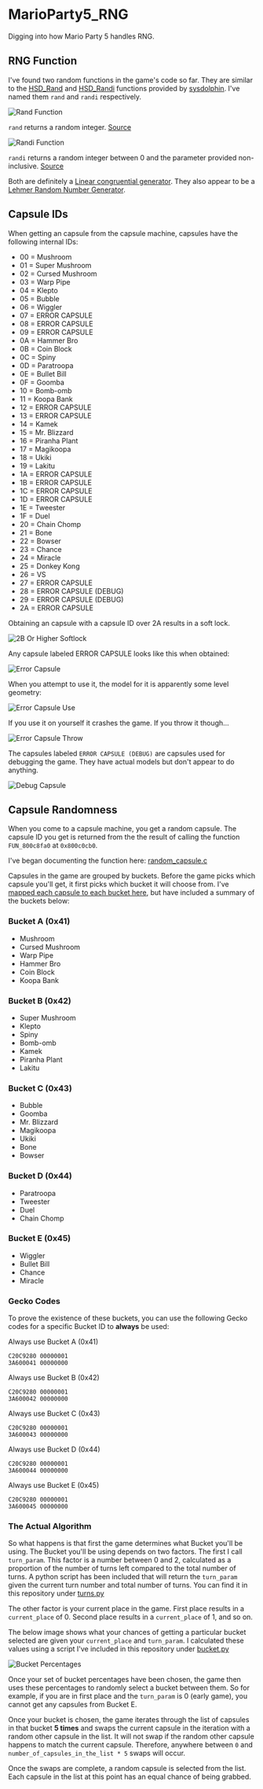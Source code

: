 # MarioParty5_RNG

Digging into how Mario Party 5 handles RNG.

## RNG Function

I've found two random functions in the game's code so far. They are similar to the [HSD_Rand](https://github.com/doldecomp/gnt4/blob/master/src/sysdolphin/random.c#L11) and [HSD_Randi](https://github.com/doldecomp/gnt4/blob/master/src/sysdolphin/random.c#L31) functions provided by [sysdolphin](https://wiki.mariocube.com/index.php/Sysdolphin). I've named them `rand` and `randi` respectively.

![Rand Function](/img/rand.PNG?raw=true "Rand Function")

`rand` returns a random integer. [Source](https://gist.github.com/NicholasMoser/ec152e10388a786d86ec6be85f184b9d)

![Randi Function](/img/randi.PNG?raw=true "Randi Function")

`randi` returns a random integer between 0 and the parameter provided non-inclusive. [Source](https://gist.github.com/NicholasMoser/a17c38d41692364e9cf2e4b86aae1e98)

Both are definitely a [Linear congruential generator](https://en.wikipedia.org/wiki/Linear_congruential_generator). They also appear to be a [Lehmer Random Number Generator](https://en.wikipedia.org/wiki/Lehmer_random_number_generator).

## Capsule IDs

When getting an capsule from the capsule machine, capsules have the following internal IDs:

- 00 = Mushroom
- 01 = Super Mushroom
- 02 = Cursed Mushroom
- 03 = Warp Pipe
- 04 = Klepto
- 05 = Bubble
- 06 = Wiggler
- 07 = ERROR CAPSULE
- 08 = ERROR CAPSULE
- 09 = ERROR CAPSULE
- 0A = Hammer Bro
- 0B = Coin Block
- 0C = Spiny
- 0D = Paratroopa
- 0E = Bullet Bill
- 0F = Goomba
- 10 = Bomb-omb
- 11 = Koopa Bank
- 12 = ERROR CAPSULE
- 13 = ERROR CAPSULE
- 14 = Kamek
- 15 = Mr. Blizzard
- 16 = Piranha Plant
- 17 = Magikoopa
- 18 = Ukiki
- 19 = Lakitu
- 1A = ERROR CAPSULE
- 1B = ERROR CAPSULE
- 1C = ERROR CAPSULE
- 1D = ERROR CAPSULE
- 1E = Tweester
- 1F = Duel
- 20 = Chain Chomp
- 21 = Bone
- 22 = Bowser
- 23 = Chance
- 24 = Miracle
- 25 = Donkey Kong
- 26 = VS
- 27 = ERROR CAPSULE
- 28 = ERROR CAPSULE (DEBUG)
- 29 = ERROR CAPSULE (DEBUG)
- 2A = ERROR CAPSULE

Obtaining an capsule with a capsule ID over 2A results in a soft lock.

![2B Or Higher Softlock](/img/2b_or_higher_softlock.PNG?raw=true "2B Or Higher Softlock")

Any capsule labeled ERROR CAPSULE looks like this when obtained:

![Error Capsule](/img/error_capsule.PNG?raw=true "Error Capsule")

When you attempt to use it, the model for it is apparently some level geometry:

![Error Capsule Use](/img/error_capsule_use.PNG?raw=true "Error Capsule Use")

If you use it on yourself it crashes the game. If you throw it though...

![Error Capsule Throw](/img/error_capsule.GIF?raw=true "Error Capsule Throw")

The capsules labeled `ERROR CAPSULE (DEBUG)` are capsules used for debugging the game. They have actual models but don't appear to do anything.

![Debug Capsule](/img/error_0x29.PNG?raw=true "Debug Capsule")

## Capsule Randomness

When you come to a capsule machine, you get a random capsule. The capsule ID you get is returned from the the result of calling the function `FUN_800c8fa0` at `0x800c0cb0`.

I've began documenting the function here: [random_capsule.c](https://gist.github.com/NicholasMoser/02b477cd16e1d5ea1ba6e8c4cea1333e)

Capsules in the game are grouped by buckets. Before the game picks which capsule you'll get, it first picks which bucket it will choose from. I've [mapped each capsule to each bucket here](https://gist.github.com/NicholasMoser/5beafc9a00269b64469eb7f176990dbb), but have included a summary of the buckets below:

### Bucket A (0x41)

- Mushroom
- Cursed Mushroom
- Warp Pipe
- Hammer Bro
- Coin Block
- Koopa Bank

### Bucket B (0x42)

- Super Mushroom
- Klepto
- Spiny
- Bomb-omb
- Kamek
- Piranha Plant
- Lakitu

### Bucket C (0x43)

- Bubble
- Goomba
- Mr. Blizzard
- Magikoopa
- Ukiki
- Bone
- Bowser

### Bucket D (0x44)

- Paratroopa
- Tweester
- Duel
- Chain Chomp

### Bucket E (0x45)

- Wiggler
- Bullet Bill
- Chance
- Miracle

### Gecko Codes

To prove the existence of these buckets, you can use the following Gecko codes for a specific Bucket ID to **always** be used:

Always use Bucket A (0x41)

```hex
C20C9280 00000001
3A600041 00000000
```

Always use Bucket B (0x42)

```hex
C20C9280 00000001
3A600042 00000000
```

Always use Bucket C (0x43)

```hex
C20C9280 00000001
3A600043 00000000
```

Always use Bucket D (0x44)

```hex
C20C9280 00000001
3A600044 00000000
```

Always use Bucket E (0x45)

```hex
C20C9280 00000001
3A600045 00000000
```

### The Actual Algorithm

So what happens is that first the game determines what Bucket you'll be using. The Bucket you'll be using depends on two factors. The first I call `turn_param`. This factor is a number between 0 and 2, calculated as a proportion of the number of turns left compared to the total number of turns. A python script has been included that will return the `turn_param` given the current turn number and total number of turns. You can find it in this repository under [turns.py](https://github.com/NicholasMoser/MarioParty5_RNG/blob/master/turns.py)

The other factor is your current place in the game. First place results in a `current_place` of 0. Second place results in a `current_place` of 1, and so on.

The below image shows what your chances of getting a particular bucket selected are given your `current_place` and `turn_param`. I calculated these values using a script I've included in this repository under [bucket.py](https://github.com/NicholasMoser/MarioParty5_RNG/blob/master/bucket.py)

![Bucket Percentages](/img/bucket.PNG?raw=true "Bucket Percentages")

Once your set of bucket percentages have been chosen, the game then uses these percentages to randomly select a bucket between them. So for example, if you are in first place and the `turn_param` is 0 (early game), you cannot get any capsules from Bucket E.

Once your bucket is chosen, the game iterates through the list of capsules in that bucket **5 times** and swaps the current capsule in the iteration with a random other capsule in the list. It will not swap if the random other capsule happens to match the current capsule. Therefore, anywhere between `0` and `number_of_capsules_in_the_list * 5` swaps will occur.

Once the swaps are complete, a random capsule is selected from the list. Each capsule in the list at this point has an equal chance of being grabbed.
